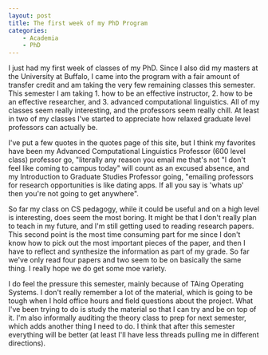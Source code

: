 ```yaml
---
layout: post
title: The first week of my PhD Program
categories:
    - Academia
    - PhD
---
```


I just had my first week of classes of my PhD. Since I also did my masters at the University at Buffalo, I came into the program with a fair amount of transfer credit and am taking the very few remaining classes this semester. This semester I am taking 1. how to be an effective instructor, 2. how to be an effective researcher, and 3. advanced computational linguistics. All of my classes seem really interesting, and the professors seem really chill. At least in two of my classes I've started to appreciate how relaxed graduate level professors can actually be.

I've put a few quotes in the quotes page of this site, but I think my favorites have been my Advanced Computational Linguistics Professor (600 level class) professor go, "literally any reason you email me that's not "I don't feel like coming to campus today" will count as an excused absence, and my Introduction to Graduate Studies Professor going, "emailing professors for research opportunities is like dating apps. If all you say is 'whats up' then you're not going to get anywhere". 

So far my class on CS pedagogy, while it could be useful and on a high level is interesting, does seem the most boring. It might be that I don't really plan to teach in my future, and I'm still getting used to reading research papers. This second point is the most time consuming part for me since I don't know how to pick out the most important pieces of the paper, and then I have to reflect and synthesize the information as part of my grade. So far we've only read four papers and two seem to be on basically the same thing. I really hope we do get some moe variety.

I do feel the pressure this semester, mainly because of TAing Operating Systems. I don't really remember a lot of the material, which is going to be tough when I hold office hours and field questions about the project. What I've been trying to do is study the material so that I can try and be on top of it. I'm also informally auditing the theory class to prep for next semester, which adds another thing I need to do. I think that after this semester everything will be better (at least I'll have less threads pulling me in different directions).